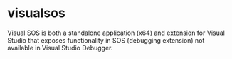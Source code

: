 # visualsos
Visual SOS is both a standalone application (x64) and extension for Visual Studio that exposes functionality in SOS (debugging extension) not available in Visual Studio Debugger.

